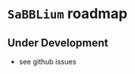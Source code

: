 `SaBBLium` roadmap
===================

Under Development
--------------------------

* see github issues
